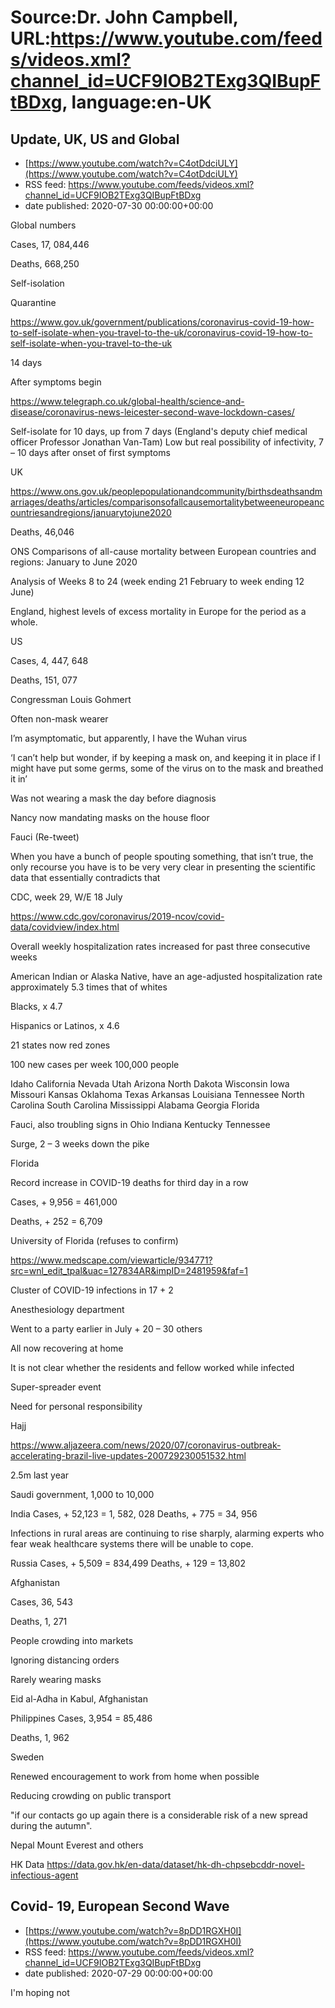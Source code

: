 # Source:Dr. John Campbell, URL:https://www.youtube.com/feeds/videos.xml?channel_id=UCF9IOB2TExg3QIBupFtBDxg, language:en-UK

## Update, UK, US and Global
 - [https://www.youtube.com/watch?v=C4otDdciULY](https://www.youtube.com/watch?v=C4otDdciULY)
 - RSS feed: https://www.youtube.com/feeds/videos.xml?channel_id=UCF9IOB2TExg3QIBupFtBDxg
 - date published: 2020-07-30 00:00:00+00:00

Global numbers

Cases, 17, 084,446

Deaths, 668,250

Self-isolation

Quarantine

https://www.gov.uk/government/publications/coronavirus-covid-19-how-to-self-isolate-when-you-travel-to-the-uk/coronavirus-covid-19-how-to-self-isolate-when-you-travel-to-the-uk

14 days

After symptoms begin

https://www.telegraph.co.uk/global-health/science-and-disease/coronavirus-news-leicester-second-wave-lockdown-cases/

Self-isolate for 10 days, up from 7 days (England's deputy chief medical officer Professor Jonathan Van-Tam) 
Low but real possibility of infectivity, 7 – 10 days after onset of first symptoms

UK

https://www.ons.gov.uk/peoplepopulationandcommunity/birthsdeathsandmarriages/deaths/articles/comparisonsofallcausemortalitybetweeneuropeancountriesandregions/januarytojune2020

Deaths, 46,046

ONS
Comparisons of all-cause mortality between European countries and regions: January to June 2020

Analysis of Weeks 8 to 24 (week ending 21 February to week ending 12 June) 

England, highest levels of excess mortality in Europe for the period as a whole. 

US

Cases, 4, 447, 648

Deaths, 151, 077

Congressman Louis Gohmert

Often non-mask wearer

I’m asymptomatic, but apparently, I have the Wuhan virus

‘I can’t help but wonder, if by keeping a mask on, and keeping it in place if I might have put some germs, some of the virus on to the mask and breathed it in’

Was not wearing a mask the day before diagnosis

Nancy now mandating masks on the house floor

Fauci (Re-tweet)

When you have a bunch of people spouting something, that isn’t true, the only recourse you have is to be very very clear in presenting the scientific data that essentially contradicts that

CDC, week 29, W/E 18 July

https://www.cdc.gov/coronavirus/2019-ncov/covid-data/covidview/index.html

Overall weekly hospitalization rates increased for past three consecutive weeks

American Indian or Alaska Native, have an age-adjusted hospitalization rate approximately 5.3 times that of whites

Blacks, x 4.7

Hispanics or Latinos, x 4.6

21 states now red zones

100 new cases per week 100,000 people

Idaho
California
Nevada
Utah
Arizona
North Dakota
Wisconsin
Iowa
Missouri
Kansas
Oklahoma
Texas
Arkansas
Louisiana
Tennessee
North Carolina
South Carolina
Mississippi
Alabama
Georgia
Florida

Fauci, also troubling signs in
Ohio
Indiana
Kentucky
Tennessee

Surge, 2 – 3 weeks down the pike

Florida

Record increase in COVID-19 deaths for third day in a row

Cases, + 9,956 = 461,000

Deaths, + 252 = 6,709

 

University of Florida (refuses to confirm)

https://www.medscape.com/viewarticle/934771?src=wnl_edit_tpal&uac=127834AR&impID=2481959&faf=1

Cluster of COVID-19 infections in 17 + 2

Anesthesiology department

Went to a party earlier in July + 20 – 30 others

All now recovering at home

It is not clear whether the residents and fellow worked while infected

Super-spreader event 

Need for personal responsibility



Hajj

https://www.aljazeera.com/news/2020/07/coronavirus-outbreak-accelerating-brazil-live-updates-200729230051532.html

2.5m last year

Saudi government, 1,000 to 10,000

India
Cases, + 52,123 = 1, 582, 028
Deaths, + 775 = 34, 956 

Infections in rural areas are continuing to rise sharply, alarming experts who fear weak healthcare systems there will be unable to cope.

Russia
Cases, + 5,509 = 834,499
Deaths, + 129 = 13,802

Afghanistan

Cases, 36, 543

Deaths, 1, 271

People crowding into markets

Ignoring distancing orders

Rarely wearing masks

Eid al-Adha in Kabul, Afghanistan


Philippines
Cases, 3,954 = 85,486

Deaths, 1, 962





Sweden

Renewed encouragement to work from home when possible

Reducing crowding on public transport

"if our contacts go up again there is a considerable risk of a new spread during the autumn".

Nepal
Mount Everest and others

HK Data
https://data.gov.hk/en-data/dataset/hk-dh-chpsebcddr-novel-infectious-agent

## Covid- 19, European Second Wave
 - [https://www.youtube.com/watch?v=8pDD1RGXH0I](https://www.youtube.com/watch?v=8pDD1RGXH0I)
 - RSS feed: https://www.youtube.com/feeds/videos.xml?channel_id=UCF9IOB2TExg3QIBupFtBDxg
 - date published: 2020-07-29 00:00:00+00:00

I'm hoping not

